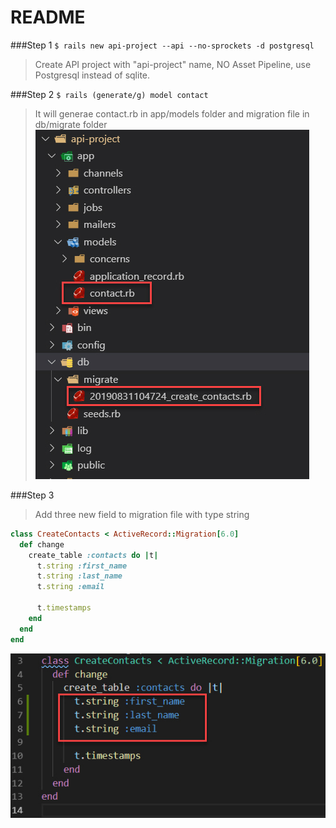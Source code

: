 # README

###Step 1
`$ rails new api-project --api --no-sprockets -d postgresql`
> Create API project with "api-project" name, NO Asset Pipeline, use Postgresql instead of sqlite.

###Step 2
`$ rails (generate/g) model contact`
> It will generae contact.rb in app/models folder and migration file in db/migrate folder
![](https://github.com/Nemrosim88/learn-ruby-projects/raw/master/rails-projects/api-project/read-me-images/2019-08-31_14-04-30.jpg)

###Step 3
> Add three new field to migration file with type string

```ruby
class CreateContacts < ActiveRecord::Migration[6.0]
  def change
    create_table :contacts do |t|
      t.string :first_name
      t.string :last_name
      t.string :email

      t.timestamps
    end
  end
end
```
![](https://github.com/Nemrosim88/learn-ruby-projects/raw/master/rails-projects/api-project/read-me-images/2019-08-31_14-20-14.jpg)